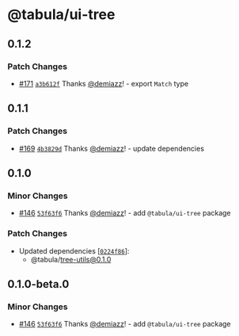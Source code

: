 # @tabula/ui-tree

## 0.1.2

### Patch Changes

- [#171](https://github.com/ReTable/ui-kit/pull/171) [`a3b612f`](https://github.com/ReTable/ui-kit/commit/a3b612f536ff1d8c6a63073ecb0dc86d71f67cef) Thanks [@demiazz](https://github.com/demiazz)! - export `Match` type

## 0.1.1

### Patch Changes

- [#169](https://github.com/ReTable/ui-kit/pull/169) [`4b3829d`](https://github.com/ReTable/ui-kit/commit/4b3829db6a0a58fadd22175d3a5ed344a4802c17) Thanks [@demiazz](https://github.com/demiazz)! - update dependencies

## 0.1.0

### Minor Changes

- [#146](https://github.com/ReTable/ui-kit/pull/146) [`53f63f6`](https://github.com/ReTable/ui-kit/commit/53f63f64d517dcada1980a5664b932d813eedccc) Thanks [@demiazz](https://github.com/demiazz)! - add `@tabula/ui-tree` package

### Patch Changes

- Updated dependencies [[`0224f86`](https://github.com/ReTable/ui-kit/commit/0224f864d22d2cb8dc4255fca3a8ab46d6305f67)]:
  - @tabula/tree-utils@0.1.0

## 0.1.0-beta.0

### Minor Changes

- [#146](https://github.com/ReTable/ui-kit/pull/146) [`53f63f6`](https://github.com/ReTable/ui-kit/commit/53f63f64d517dcada1980a5664b932d813eedccc) Thanks [@demiazz](https://github.com/demiazz)! - add `@tabula/ui-tree` package

